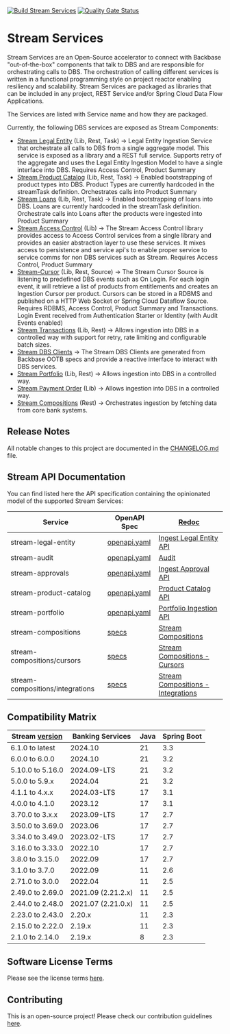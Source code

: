 [![Build Stream Services](https://github.com/Backbase/stream-services/actions/workflows/build.yml/badge.svg)](https://github.com/Backbase/stream-services/actions/workflows/build.yml)
[![Quality Gate Status](https://sonarcloud.io/api/project_badges/measure?project=com.backbase.stream%3Astream-services&metric=alert_status)](https://sonarcloud.io/dashboard?id=com.backbase.stream%3Astream-services)
# Stream Services
Stream Services are an Open-Source accelerator to connect with Backbase "out-of-the-box" components that talk to DBS and are responsible for orchestrating calls to DBS. 
The orchestration of calling different services is written in a functional programming style on project reactor enabling resiliency and scalability. 
Stream Services are packaged as libraries that can be included in any project, REST Service and/or Spring Cloud Data Flow Applications.

The Services are listed with Service name and how they are packaged.

Currently, the following DBS services are exposed as Stream Components:
* [Stream Legal Entity](stream-legal-entity) (Lib, Rest, Task) → Legal Entity Ingestion Service that orchestrate all calls to DBS from a single aggregate model. This service is exposed as a library and a REST full service. Supports retry of the aggregate and uses the Legal Entity Ingestion Model to have a single interface into DBS. Requires Access Control, Product Summary
* [Stream Product Catalog](stream-product-catalog) (Lib, Rest, Task) → Enabled bootstrapping of product types into DBS. Product Types are currently hardcoded in the streamTask definition. Orchestrates calls into Product Summary
* [Stream Loans](stream-loans) (Lib, Rest, Task) → Enabled bootstrapping of loans into DBS. Loans are currently hardcoded in the streamTask definition. Orchestrate calls into Loans after the products were ingested into Product Summary
* [Stream Access Control](stream-access-control) (Lib) → The Stream Access Control library provides access to Access Control services from a single library and provides an easier abstraction layer to use these services. It mixes access to persistence and service api's to enable proper service to service comms for non DBS services such as Stream. Requires Access Control, Product Summary
* [Stream-Cursor](stream-cursor) (Lib, Rest, Source)  → The Stream Cursor Source is listening to predefined DBS events such as On Login. For each login event, it will retrieve a list of products from entitlements and creates an Ingestion Cursor per product. Cursors can be stored in a RDBMS and published on a HTTP Web Socket or Spring Cloud Dataflow Source. Requires RDBMS, Access Control, Product Summary and Transactions. Login Event received from Authentication Starter or Identity (with Audit Events enabled)
* [Stream Transactions](stream-transactions) (Lib, Rest) → Allows ingestion into DBS in a controlled way with support for retry, rate limiting and configurable batch sizes. 
* [Stream DBS Clients](stream-dbs-clients) -> The Stream DBS Clients are generated from Backbase OOTB specs and provide a reactive interface to interact with DBS services.
* [Stream Portfolio](stream-portfolio) (Lib, Rest) → Allows ingestion into DBS in a controlled way.
* [Stream Payment Order](stream-portfolio) (Lib) → Allows ingestion into DBS in a controlled way.
* [Stream Compositions](stream-compositions) (Rest) → Orchestrates ingestion by fetching data from core bank systems.

## Release Notes

All notable changes to this project are documented in the [CHANGELOG.md](CHANGELOG.md) file.

## Stream API Documentation

You can find listed here the API specification containing the opinionated model of the supported Stream Services:

| Service                          | OpenAPI Spec                                            | [Redoc](https://github.com/Redocly/redoc)                                                                                                  |
|----------------------------------|---------------------------------------------------------|--------------------------------------------------------------------------------------------------------------------------------------------|
| stream-legal-entity              | [openapi.yaml](api/stream-legal-entity/openapi.yaml)    | [Ingest Legal Entity API](https://engineering.backbase.com/stream-services/api/stream-legal-entity/index.html)                             |
| stream-audit                     | [openapi.yaml](api/stream-audit/openapi.yaml)           | [Audit](https://engineering.backbase.com/stream-services/api/stream-audit/index.html)                                                      |
| stream-approvals                 | [openapi.yaml](api/stream-approvals/openapi.yaml)       | [Ingest Approval API](https://engineering.backbase.com/stream-services/api/stream-approvals/index.html)                                    |
| stream-product-catalog           | [openapi.yaml](api/stream-product-catalog/openapi.yaml) | [Product Catalog API](https://engineering.backbase.com/stream-services/api/stream-product-catalog/index.html)                              |
| stream-portfolio                 | [openapi.yaml](api/stream-portfolio/openapi.yaml)       | [Portfolio Ingestion API](https://engineering.backbase.com/stream-services/api/stream-portfolio/index.html)                                |
| stream-compositions              | [specs](stream-compositions/api/service-api)            | [Stream Compositions](https://engineering.backbase.com/stream-services/stream-compositions/api/service-api/index.html)                     |
| stream-compositions/cursors      | [specs](stream-compositions/api/cursors-api)            | [Stream Compositions - Cursors](https://engineering.backbase.com/stream-services/stream-compositions/api/cursors-api/index.html)           |
| stream-compositions/integrations | [specs](stream-compositions/api/integrations-api)       | [Stream Compositions - Integrations](https://engineering.backbase.com/stream-services/stream-compositions/api/integrations-api/index.html) |

## Compatibility Matrix

| Stream [version](https://github.com/Backbase/stream-services/releases) | Banking Services   | Java | Spring Boot |
|------------------------------------------------------------------------|--------------------|------|-------------|
| 6.1.0 to latest                                                        | 2024.10            | 21   | 3.3         |
| 6.0.0 to 6.0.0                                                         | 2024.10            | 21   | 3.2         |
| 5.10.0 to 5.16.0                                                       | 2024.09-LTS        | 21   | 3.2         |
| 5.0.0 to 5.9.x                                                         | 2024.04            | 21   | 3.2         |
| 4.1.1 to 4.x.x                                                         | 2024.03-LTS        | 17   | 3.1         |
| 4.0.0 to 4.1.0                                                         | 2023.12            | 17   | 3.1         |
| 3.70.0 to 3.x.x                                                        | 2023.09-LTS        | 17   | 2.7         |
| 3.50.0 to 3.69.0                                                       | 2023.06            | 17   | 2.7         |
| 3.34.0 to 3.49.0                                                       | 2023.02-LTS        | 17   | 2.7         |
| 3.16.0 to 3.33.0                                                       | 2022.10            | 17   | 2.7         |
| 3.8.0 to 3.15.0                                                        | 2022.09            | 17   | 2.7         |
| 3.1.0 to 3.7.0                                                         | 2022.09            | 11   | 2.6         |
| 2.71.0 to 3.0.0                                                        | 2022.04            | 11   | 2.5         |
| 2.49.0 to 2.69.0                                                       | 2021.09 (2.21.2.x) | 11   | 2.5         |
| 2.44.0 to 2.48.0                                                       | 2021.07 (2.21.0.x) | 11   | 2.5         |
| 2.23.0 to 2.43.0                                                       | 2.20.x             | 11   | 2.3         |
| 2.15.0 to 2.22.0                                                       | 2.19.x             | 11   | 2.3         |
| 2.1.0 to 2.14.0                                                        | 2.19.x             | 8    | 2.3         |

## Software License Terms
Please see the license terms [here](LICENSE.txt).

## Contributing
This is an open-source project! Please check our contribution guidelines [here](CONTRIBUTING.md).

